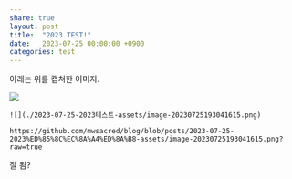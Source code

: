 ```yaml
---
share: true
layout: post
title:  "2023 TEST!"
date:   2023-07-25 00:00:00 +0900
categories: test
---
```


아래는 위를 캡쳐한 이미지.

![](blob/posts/2023-07-25-2023테스트-assets/image-20230725193041615.png)


`![](./2023-07-25-2023테스트-assets/image-20230725193041615.png)`

`https://github.com/mwsacred/blog/blob/posts/2023-07-25-2023%ED%85%8C%EC%8A%A4%ED%8A%B8-assets/image-20230725193041615.png?raw=true`





잘 됨?